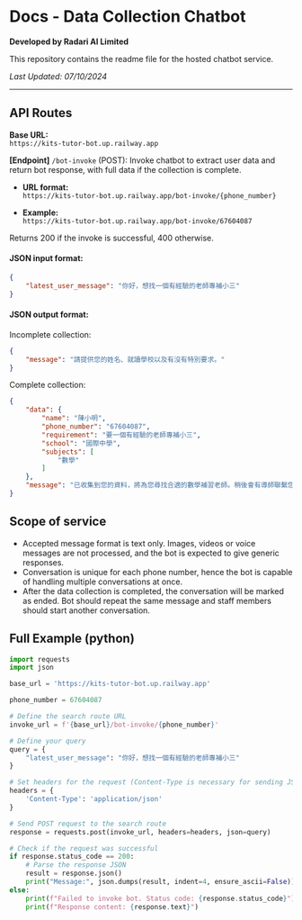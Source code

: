 # Docs - Data Collection Chatbot
**Developed by Radari AI Limited**

This repository contains the readme file for the hosted chatbot service.


_Last Updated: 07/10/2024_

---

## API Routes

**Base URL:**  
`https://kits-tutor-bot.up.railway.app`

**[Endpoint]** `/bot-invoke` (POST): Invoke chatbot to extract user data and return bot response, with full data if the collection is complete.

- **URL format:**  
  `https://kits-tutor-bot.up.railway.app/bot-invoke/{phone_number}`

- **Example:**  
  `https://kits-tutor-bot.up.railway.app/bot-invoke/67604087`

Returns 200 if the invoke is successful, 400 otherwise. 

#### JSON input format:
```json
{
    "latest_user_message": "你好，想找一個有經驗的老師專補小三"
}
```

#### JSON output format:
Incomplete collection:
```json
{
    "message": "請提供您的姓名、就讀學校以及有沒有特別要求。"
}
```
Complete collection:
```json
{
    "data": {
        "name": "陳小明",
        "phone_number": "67604087",
        "requirement": "要一個有經驗的老師專補小三",
        "school": "國際中學",
        "subjects": [
            "數學"
        ]
    },
    "message": "已收集到您的資料，將為您尋找合適的數學補習老師。稍後會有導師聯繫您。"
}
```

## Scope of service
- Accepted message format is text only. Images, videos or voice messages are not processed, and the bot is expected to give generic responses.
- Conversation is unique for each phone number, hence the bot is capable of handling multiple conversations at once.
- After the data collection is completed, the conversation will be marked as ended. Bot should repeat the same message and staff members should start another conversation.

## Full Example (python)
```python
import requests
import json

base_url = 'https://kits-tutor-bot.up.railway.app'

phone_number = 67604087

# Define the search route URL
invoke_url = f'{base_url}/bot-invoke/{phone_number}'

# Define your query
query = {
    "latest_user_message": "你好，想找一個有經驗的老師專補小三"
}

# Set headers for the request (Content-Type is necessary for sending JSON)
headers = {
    'Content-Type': 'application/json'
}

# Send POST request to the search route
response = requests.post(invoke_url, headers=headers, json=query)

# Check if the request was successful
if response.status_code == 200:
    # Parse the response JSON
    result = response.json()
    print("Message:", json.dumps(result, indent=4, ensure_ascii=False))
else:
    print(f"Failed to invoke bot. Status code: {response.status_code}")
    print(f"Response content: {response.text}")

```
